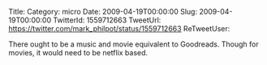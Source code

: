 Title: 
Category: micro
Date: 2009-04-19T00:00:00
Slug: 2009-04-19T00:00:00
TwitterId: 1559712663
TweetUrl: https://twitter.com/mark_philpot/status/1559712663
ReTweetUser: 

There ought to be a music and movie equivalent to Goodreads.  Though for movies, it would need to be netflix based.